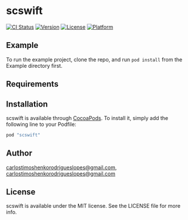 
# scswift

[![CI Status](http://img.shields.io/travis/carlostimoshenkorodrigueslopes@gmail.com/scswift.svg?style=flat)](https://travis-ci.org/carlostimoshenkorodrigueslopes@gmail.com/scswift)
[![Version](https://img.shields.io/cocoapods/v/scswift.svg?style=flat)](http://cocoapods.org/pods/scswift)
[![License](https://img.shields.io/cocoapods/l/scswift.svg?style=flat)](http://cocoapods.org/pods/scswift)
[![Platform](https://img.shields.io/cocoapods/p/scswift.svg?style=flat)](http://cocoapods.org/pods/scswift)

## Example

To run the example project, clone the repo, and run `pod install` from the Example directory first.

## Requirements

## Installation

scswift is available through [CocoaPods](http://cocoapods.org). To install
it, simply add the following line to your Podfile:

```ruby
pod "scswift"
```

## Author

carlostimoshenkorodrigueslopes@gmail.com, carlostimoshenkorodrigueslopes@gmail.com

## License

scswift is available under the MIT license. See the LICENSE file for more info.
